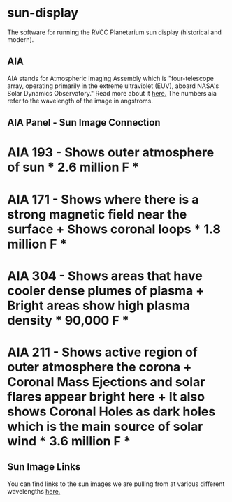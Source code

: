# sun-display
The software for running the RVCC Planetarium sun display (historical and modern).

## AIA
AIA stands for Atmospheric Imaging Assembly which is "four-telescope array, operating primarily in the extreme ultraviolet (EUV), aboard NASA's Solar Dynamics Observatory." Read more about it [here.](https://aia.cfa.harvard.edu/) The numbers aia refer to the wavelength of the image in angstroms.

## AIA Panel - Sun Image Connection

# AIA 193 - Shows outer atmosphere of sun * 2.6 million F *
# AIA 171 - Shows where there is a strong magnetic field near the surface + Shows coronal loops * 1.8 million F *
# AIA 304 - Shows areas that have cooler dense plumes of plasma + Bright areas show high plasma density * 90,000 F *
# AIA 211 - Shows active region of outer atmosphere the corona + Coronal Mass Ejections and solar flares appear bright here + It also shows Coronal Holes as dark holes which is the main source of solar wind * 3.6 million F *

## Sun Image Links
You can find links to the sun images we are pulling from at various different wavelengths [here.](https://sdo.gsfc.nasa.gov/data/)
